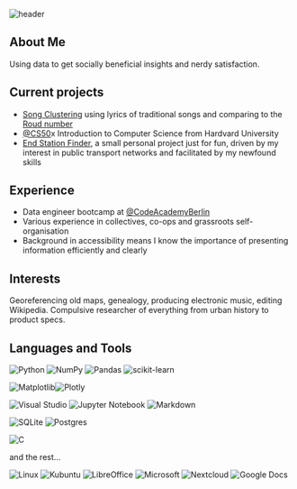 ![header](https://capsule-render.vercel.app/api?type=waving&color=0:769FCA,100:FF6C65&height=250&section=header&text=siân%20bradley&fontColor=FFFFFF&desc=DATA&fontSize=90&descAlignY=70&descAlign=70)

## About Me

Using data to get socially beneficial insights and nerdy satisfaction.

## Current projects

- [Song Clustering](https://github.com/sian0x0/Roud-Song-Clusters) using lyrics of traditional songs and comparing to the [Roud number](https://en.wikipedia.org/wiki/Roud_Folk_Song_Index)
- [@CS50](https://github.com/cs50)x Introduction to Computer Science from Hardvard University
- [End Station Finder](https://github.com/sian0x0/End-Station), a small personal project just for fun, driven by my interest in public transport networks and facilitated by my newfound skills

## Experience

- Data engineer bootcamp at [@CodeAcademyBerlin](https://github.com/CodeAcademyBerlin)
- Various experience in collectives, co-ops and grassroots self-organisation
- Background in accessibility means I know the importance of presenting information efficiently and clearly

## Interests

Georeferencing old maps, genealogy, producing electronic music, editing Wikipedia.
Compulsive researcher of everything from urban history to product specs.

## Languages and Tools
![Python](https://img.shields.io/badge/python-3670A0?style=for-the-badge&logo=python&logoColor=ffdd54) ![NumPy](https://img.shields.io/badge/numpy-%23013243.svg?style=for-the-badge&logo=numpy&logoColor=white) ![Pandas](https://img.shields.io/badge/pandas-%23150458.svg?style=for-the-badge&logo=pandas&logoColor=white) ![scikit-learn](https://img.shields.io/badge/scikit--learn-%23F7931E.svg?style=for-the-badge&logo=scikit-learn&logoColor=white)

![Matplotlib](https://img.shields.io/badge/Matplotlib-%23ffffff.svg?style=for-the-badge&logo=matplotlib&logoColor=black)![Plotly](https://img.shields.io/badge/Plotly-%233F4F75.svg?style=for-the-badge&logo=plotly&logoColor=white) 

![Visual Studio](https://img.shields.io/badge/Visual%20Studio-5C2D91.svg?style=for-the-badge&logo=visual-studio&logoColor=white) ![Jupyter Notebook](https://img.shields.io/badge/jupyter-%23FA0F00.svg?style=for-the-badge&logo=jupyter&logoColor=white) ![Markdown](https://img.shields.io/badge/markdown-%23000000.svg?style=for-the-badge&logo=markdown&logoColor=white)

![SQLite](https://img.shields.io/badge/sqlite-%2307405e.svg?style=for-the-badge&logo=sqlite&logoColor=white) ![Postgres](https://img.shields.io/badge/postgres-%23316192.svg?style=for-the-badge&logo=postgresql&logoColor=white)

![C](https://img.shields.io/badge/c-%2300599C.svg?style=for-the-badge&logo=c&logoColor=white)

and the rest...

![Linux](https://img.shields.io/badge/Linux-FCC624?style=for-the-badge&logo=linux&logoColor=black) ![Kubuntu](https://img.shields.io/badge/-KUbuntu-%230079C1?style=for-the-badge&logo=kubuntu&logoColor=white) ![LibreOffice](https://img.shields.io/badge/LibreOffice-%2318A303?style=for-the-badge&logo=LibreOffice&logoColor=white) ![Microsoft](https://img.shields.io/badge/Microsoft-Office?style=for-the-badge&logo=microsoft&logoColor=white) ![Nextcloud](https://img.shields.io/badge/NextCloud-0B94DE?style=for-the-badge&logo=nextcloud&logoColor=white) ![Google Docs](https://img.shields.io/badge/Google%20Docs-4285F4?style=for-the-badge&logo=GoogleDrive&logoColor=white)
